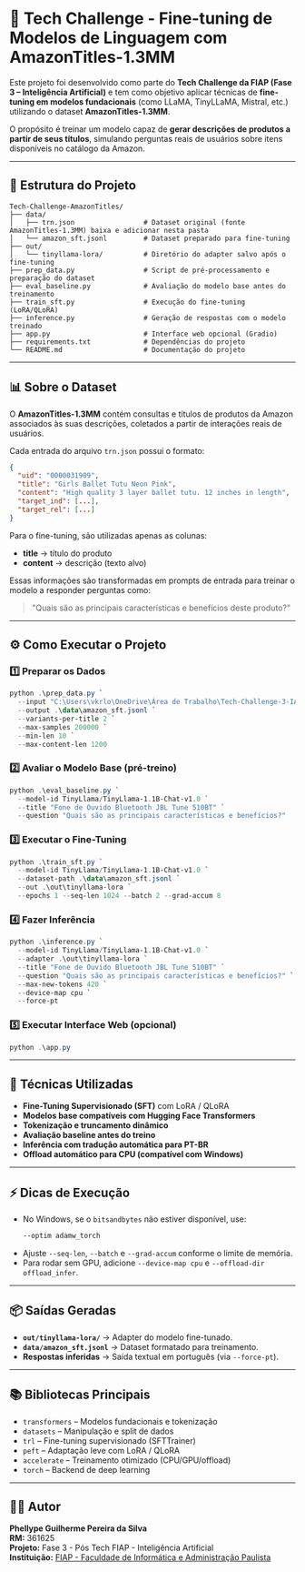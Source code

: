 # 🧠 Tech Challenge - Fine-tuning de Modelos de Linguagem com AmazonTitles-1.3MM

Este projeto foi desenvolvido como parte do **Tech Challenge da FIAP (Fase 3 – Inteligência Artificial)** e tem como objetivo aplicar técnicas de **fine-tuning em modelos fundacionais** (como LLaMA, TinyLLaMA, Mistral, etc.) utilizando o dataset **AmazonTitles-1.3MM**.

O propósito é treinar um modelo capaz de **gerar descrições de produtos a partir de seus títulos**, simulando perguntas reais de usuários sobre itens disponíveis no catálogo da Amazon.

---

## 📁 Estrutura do Projeto

```
Tech-Challenge-AmazonTitles/
├── data/
│   ├── trn.json                 # Dataset original (fonte AmazonTitles-1.3MM) baixa e adicionar nesta pasta
│   └── amazon_sft.jsonl         # Dataset preparado para fine-tuning
├── out/
│   └── tinyllama-lora/          # Diretório do adapter salvo após o fine-tuning
├── prep_data.py                 # Script de pré-processamento e preparação do dataset
├── eval_baseline.py             # Avaliação do modelo base antes do treinamento
├── train_sft.py                 # Execução do fine-tuning (LoRA/QLoRA)
├── inference.py                 # Geração de respostas com o modelo treinado
├── app.py                       # Interface web opcional (Gradio)
├── requirements.txt             # Dependências do projeto
└── README.md                    # Documentação do projeto
```

---

## 📊 Sobre o Dataset

O **AmazonTitles-1.3MM** contém consultas e títulos de produtos da Amazon associados às suas descrições, coletados a partir de interações reais de usuários.

Cada entrada do arquivo `trn.json` possui o formato:
```json
{
  "uid": "0000031909",
  "title": "Girls Ballet Tutu Neon Pink",
  "content": "High quality 3 layer ballet tutu. 12 inches in length",
  "target_ind": [...],
  "target_rel": [...]
}
```

Para o fine-tuning, são utilizadas apenas as colunas:
- **title** → título do produto  
- **content** → descrição (texto alvo)

Essas informações são transformadas em prompts de entrada para treinar o modelo a responder perguntas como:
> "Quais são as principais características e benefícios deste produto?"

---

## ⚙️ Como Executar o Projeto

### 1️⃣ Preparar os Dados
```powershell
python .\prep_data.py `
  --input "C:\Users\vkrlo\OneDrive\Área de Trabalho\Tech-Challenge-3-IA-FIAP\data\trn.json" `
  --output .\data\amazon_sft.jsonl `
  --variants-per-title 2 `
  --max-samples 200000 `
  --min-len 10 `
  --max-content-len 1200
```

### 2️⃣ Avaliar o Modelo Base (pré-treino)
```powershell
python .\eval_baseline.py `
  --model-id TinyLlama/TinyLlama-1.1B-Chat-v1.0 `
  --title "Fone de Ouvido Bluetooth JBL Tune 510BT" `
  --question "Quais são as principais características e benefícios?"
```

### 3️⃣ Executar o Fine-Tuning
```powershell
python .\train_sft.py `
  --model-id TinyLlama/TinyLlama-1.1B-Chat-v1.0 `
  --dataset-path .\data\amazon_sft.jsonl `
  --out .\out\tinyllama-lora `
  --epochs 1 --seq-len 1024 --batch 2 --grad-accum 8
```

### 4️⃣ Fazer Inferência
```powershell
python .\inference.py `
  --model-id TinyLlama/TinyLlama-1.1B-Chat-v1.0 `
  --adapter .\out\tinyllama-lora `
  --title "Fone de Ouvido Bluetooth JBL Tune 510BT" `
  --question "Quais são as principais características e benefícios?" `
  --max-new-tokens 420 `
  --device-map cpu `
  --force-pt
```

### 5️⃣ Executar Interface Web (opcional)
```powershell
python .\app.py
```

---

## 🧠 Técnicas Utilizadas

- **Fine-Tuning Supervisionado (SFT)** com LoRA / QLoRA  
- **Modelos base compatíveis com Hugging Face Transformers**
- **Tokenização e truncamento dinâmico**
- **Avaliação baseline antes do treino**
- **Inferência com tradução automática para PT-BR**
- **Offload automático para CPU (compatível com Windows)**

---

## ⚡ Dicas de Execução

- No Windows, se o `bitsandbytes` não estiver disponível, use:
  ```bash
  --optim adamw_torch
  ```
- Ajuste `--seq-len`, `--batch` e `--grad-accum` conforme o limite de memória.
- Para rodar sem GPU, adicione `--device-map cpu` e `--offload-dir offload_infer`.

---

## 📦 Saídas Geradas

- **`out/tinyllama-lora/`** → Adapter do modelo fine-tunado.  
- **`data/amazon_sft.jsonl`** → Dataset formatado para treinamento.  
- **Respostas inferidas** → Saída textual em português (via `--force-pt`).

---

## 📚 Bibliotecas Principais

- `transformers` – Modelos fundacionais e tokenização  
- `datasets` – Manipulação e split de dados  
- `trl` – Fine-tuning supervisionado (SFTTrainer)  
- `peft` – Adaptação leve com LoRA / QLoRA  
- `accelerate` – Treinamento otimizado (CPU/GPU/offload)  
- `torch` – Backend de deep learning  

---

## 👨‍💻 Autor

**Phellype Guilherme Pereira da Silva**  
**RM:** 361625  
**Projeto:** Fase 3 - Pós Tech FIAP - Inteligência Artificial  
**Instituição:** [FIAP - Faculdade de Informática e Administração Paulista](https://www.fiap.com.br)
